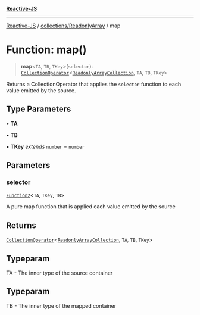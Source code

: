 [**Reactive-JS**](../../../README.md)

***

[Reactive-JS](../../../README.md) / [collections/ReadonlyArray](../README.md) / map

# Function: map()

> **map**\<`TA`, `TB`, `TKey`\>(`selector`): [`CollectionOperator`](../../type-aliases/CollectionOperator.md)\<[`ReadonlyArrayCollection`](../interfaces/ReadonlyArrayCollection.md), `TA`, `TB`, `TKey`\>

Returns a CollectionOperator that applies the `selector` function to each
value emitted by the source.

## Type Parameters

• **TA**

• **TB**

• **TKey** *extends* `number` = `number`

## Parameters

### selector

[`Function2`](../../../functions/type-aliases/Function2.md)\<`TA`, `TKey`, `TB`\>

A pure map function that is applied each value emitted by the source

## Returns

[`CollectionOperator`](../../type-aliases/CollectionOperator.md)\<[`ReadonlyArrayCollection`](../interfaces/ReadonlyArrayCollection.md), `TA`, `TB`, `TKey`\>

## Typeparam

TA - The inner type of the source container

## Typeparam

TB - The inner type of the mapped container
